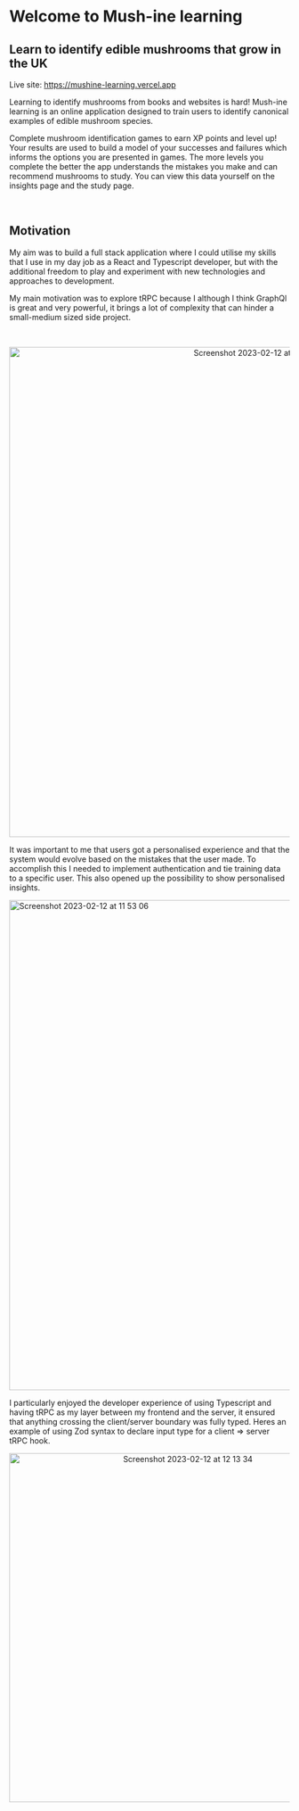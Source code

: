 # Welcome to Mush-ine learning


## Learn to identify edible mushrooms that grow in the UK

Live site: https://mushine-learning.vercel.app

Learning to identify mushrooms from books and websites is hard! Mush-ine learning is an online application designed to train users to identify canonical examples of edible mushroom species. 

Complete mushroom identification games to earn XP points and level up! Your results are used to build a model of your successes and failures which informs the options you are presented in games. The more levels you complete the better the app understands the mistakes you make and can recommend mushrooms to study. You can view this data yourself on the insights page and the study page.


</br>

## Motivation

My aim was to build a full stack application where I could utilise my skills that I use in my day job as a React and Typescript developer, but with the additional freedom to play and experiment with new technologies and approaches to development. 

My main motivation was to explore tRPC because I although I think GraphQl is great and very powerful, it brings a lot of complexity that can hinder a small-medium sized side project.

</br>

<p align="center"><img width="879" alt="Screenshot 2023-02-12 at 11 56 26" src="https://user-images.githubusercontent.com/78092825/218309586-462b5c6c-7810-4111-8103-a3ca6e5d183b.png">


</br>

It was important to me that users got a personalised experience and that the system would evolve based on the mistakes that the user made. To accomplish this I needed to implement authentication and tie training data to a specific user. This also opened up the possibility to show personalised insights.

<img width="879" alt="Screenshot 2023-02-12 at 11 53 06" src="https://user-images.githubusercontent.com/78092825/218309394-bbf77671-4d28-40b6-84e4-90d35be1ab7f.png">
<p>

I particularly enjoyed the developer experience of using Typescript and having tRPC as my layer between my frontend and the server, it ensured that anything crossing the client/server boundary was fully typed. Heres an example of using Zod syntax to declare input type for a client => server tRPC hook.

<p align="center"><img width="626" alt="Screenshot 2023-02-12 at 12 13 34" src="https://user-images.githubusercontent.com/78092825/218310399-6245060b-225f-458b-befe-4476b5712fc1.png"></p>





